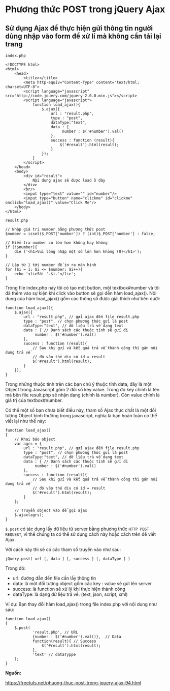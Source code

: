 # Phương thức POST trong jQuery Ajax

## Sử dụng Ajax để thực hiện gửi thông tin người dùng nhập vào form để xử lí mà không cần tải lại trang

`index.php`

```
<!DOCTYPE html>
<html>
    <head>
        <title></title>
        <meta http-equiv="Content-Type" content="text/html; charset=UTF-8">
        <script language="javascript" src="http://code.jquery.com/jquery-2.0.0.min.js"></script>
        <script language="javascript">
            function load_ajax(){
                $.ajax({
                    url : "result.php",
                    type : "post",
                    dataType:"text",
                    data : {
                         number : $('#number').val()
                    },
                    success : function (result){
                        $('#result').html(result);
                    }
                });
            }
        </script>
    </head>
    <body>
        <div id="result">
            Nội dung ajax sẽ được load ở đây
        </div>
        <br/>
        <input type="text" value="" id="number"/>
        <input type="button" name="clickme" id="clickme" onclick="load_ajax()" value="Click Me"/>
    </body>
</html>
```

`result.php`

```
// Nhập giá trị number bằng phương thức post
$number = isset($_POST['number']) ? (int)$_POST['number'] : false;

// Kiểm tra number có lớn hơn không hay không
if (!$number){
    die ('<h1>Vui lòng nhập một số lớn hơn không (0)</h1>');
}

// Lặp từ 1 tới number để in ra màn hình
for ($i = 1; $i <= $number; $i++){
    echo '<li>Số: '.$i.'</li>';
}
```

Trong file index.php này tôi có tạo một button, một textbox#number và tôi đã thêm vào sự kiện khi click vào button sẽ gọi đến hàm load_ajax(). Nội dung của hàm load_ajax() gồm các thông số được giải thích như bên dưới:

```
function load_ajax(){
    $.ajax({
        url : "result.php", // gửi ajax đến file result.php
        type : "post", // chọn phương thức gửi là post
        dataType:"text", // dữ liệu trả về dạng text
        data : { // Danh sách các thuộc tính sẽ gửi đi
             number : $('#number').val()
        },
        success : function (result){
            // Sau khi gửi và kết quả trả về thành công thì gán nội dung trả về
            // đó vào thẻ div có id = result
            $('#result').html(result);
        }
    });
}
```

Trong những thuộc tính trên các bạn chú ý thuộc tính data,  đây là một Object trong Javascript gồm 2 đối số key:value. Trong đó key chính là tên mà bên file result.php sẽ nhận dạng (chính là number). Còn value chính là giá trị của textbox#number.

Có thể một số bạn chưa biết điều này, tham số Ajax thực chất là một đối tượng Object bình thường trong javascript, nghĩa là bạn hoàn toàn có thể viết lại như thế này:

```
function load_ajax()
{
    // Khai báo object
    var agrs = {
        url : "result.php", // gửi ajax đến file result.php
        type : "post", // chọn phương thức gửi là post
        dataType:"text", // dữ liệu trả về dạng text
        data : { // Danh sách các thuộc tính sẽ gửi đi
             number : $('#number').val()
        },
        success : function (result){
            // Sau khi gửi và kết quả trả về thành công thì gán nội dung trả về
            // đó vào thẻ div có id = result
            $('#result').html(result);
        }
    };

    // Truyền object vào để gọi ajax
    $.ajax(agrs);
}
```

`$.post` có tác dụng lấy dữ liệu từ server bằng phương thức `HTTP POST REQUEST`, vì thế chúng ta có thể sử dụng cách này hoặc cách trên để viết Ajax.

Với cách này thì sẽ có các tham số truyền vào như sau:

`jQuery.post( url [, data ] [, success ] [, dataType ] )`

Trong đó:

- url: đường dẫn đến file cần lấy thông tin
- data: là một đối tượng object gồm các key : value sẽ gửi lên server
- success: là function sẽ xử lý khi thực hiện thành công
- dataType: là dạng dữ liệu trả về. (text, json, script, xml)

Ví dụ: Bạn thay đổi hàm load_ajax() trong file index.php với nội dung như sau:

```
function load_ajax()
{
    $.post(
            'result.php', // URL
            {number : $('#number').val()},  // Data
            function(result){ // Success
                $('#result').html(result);
            },
            'text' // dataTyppe
    );
}
```


**Nguồn:** 

https://freetuts.net/phuong-thuc-post-trong-jquery-ajax-94.html
